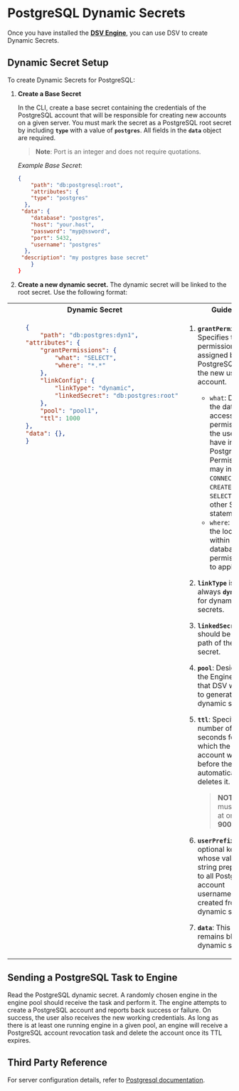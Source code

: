 [title]: # (PostgreSQL Dynamic Secrets)
[tags]: # (DevOps Secrets Vault,DSV,)
[priority]: # (6430)

# PostgreSQL Dynamic Secrets

Once you have installed the [**DSV Engine**](../../engine/index.md), you can use DSV to create Dynamic Secrets.

## Dynamic Secret Setup

To create Dynamic Secrets for PostgreSQL:

1. **Create a Base Secret**

    In the CLI, create a base secret containing the credentials of the PostgreSQL account that will be responsible for creating new accounts on a given server. You must mark the secret as a PostgreSQL root secret by including **`type`** with a value of **`postgres`**. All fields in the **`data`** object are required.

    >**Note**: Port is an integer and does not require quotations.

    *Example Base Secret*:

    ```json
    {
        "path": "db:postgresql:root",
        "attributes": {
        "type": "postgres"
      },
     "data": {
        "database": "postgres",
        "host": "your.host",
        "password": "myp@ssword",
        "port": 5432,
        "username": "postgres"
      },
     "description": "my postgres base secret"
        }
    }
    ```

1. **Create a new dynamic secret.** The dynamic secret will be linked to the root secret. Use the following format:

<table>
<tr>
<th> Dynamic Secret
<th> Guide
</tr>
<tr style="vertical-align:top">
<td>

```json
    {
        "path": "db:postgres:dyn1",
    "attributes": {
        "grantPermissions": {
            "what": "SELECT",
            "where": "*.*"
        },
        "linkConfig": {
            "linkType": "dynamic",
            "linkedSecret": "db:postgres:root"
        },
        "pool": "pool1",
        "ttl": 1000
    },
    "data": {},
    }
```

</td>
<td>

1. **`grantPermissions`**: Specifies the permissions assigned by PostgreSQL to the new user account. 
    * `what`: Defines the database access permissions the user will have in PostgreSQL. Permissions may include `CONNECT`, `CREATE`, `SELECT`, or other SQL statements.
    * `where`: Defines the location within the database for permissions to apply. 

1. **`linkType`** is always **`dynamic`** for dynamic secrets.
1. **`linkedSecret`** should be the path of the root secret.
1. **`pool`**: Designates the Engine pool that DSV will use to generate dynamic secrets.
1. **`ttl`**: Specifies the number of seconds for which the new account will exist before the engine automatically deletes it.
    > **NOTE**: `ttl` must be set at or **above 900**. 
1. **`userPrefix`** An optional key whose value is a string prepended to all PostgreSQL account usernames created from the dynamic secret.
1. **`data`**: This field remains blank for dynamic secrets.

</td>
</tr>
</table>

## Sending a PostgreSQL Task to Engine

Read the PostgreSQL dynamic secret. A randomly chosen engine in the engine pool should receive the task and perform it. The engine attempts to create a PostgreSQL account and reports back success or failure. On success, the user also receives the new working credentials. As long as there is at least one running engine in a given pool, an engine will receive a PostgreSQL account revocation task and delete the account once its TTL expires.

## Third Party Reference

For server configuration details, refer to [Postgresql documentation](https://www.postgresql.org/docs/).